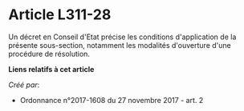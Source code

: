# Article L311-28

Un décret en Conseil d'Etat précise les conditions d'application de la présente sous-section, notamment les modalités
d'ouverture d'une procédure de résolution.

**Liens relatifs à cet article**

_Créé par_:

  - Ordonnance n°2017-1608 du 27 novembre 2017 - art. 2
